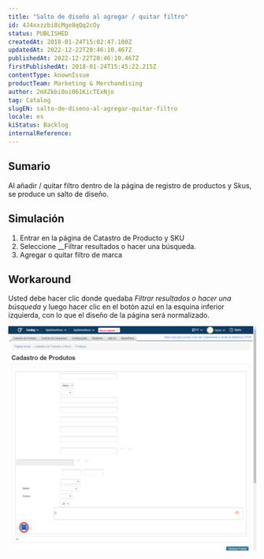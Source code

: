 ```yaml
---
title: "Salto de diseño al agregar / quitar filtro"
id: 4J4xxzzbi8cMge8qQq2cOy
status: PUBLISHED
createdAt: 2018-01-24T15:02:47.100Z
updatedAt: 2022-12-22T20:46:10.467Z
publishedAt: 2022-12-22T20:46:10.467Z
firstPublishedAt: 2018-01-24T15:45:22.215Z
contentType: knownIssue
productTeam: Marketing & Merchandising
author: 2mXZkbi0oi061KicTExNjo
tag: Catalog
slugEN: salto-de-diseno-al-agregar-quitar-filtro
locale: es
kiStatus: Backlog
internalReference: 
---
```


## Sumario

Al añadir / quitar filtro dentro de la página de registro de productos y Skus, se produce un salto de diseño.

## Simulación

1. Entrar en la página de Catastro de Producto y SKU
2. Seleccione __Filtrar resultados o hacer una búsqueda.
3. Agregar o quitar filtro de marca

## Workaround

Usted debe hacer clic donde quedaba *Filtrar resultados o hacer una búsqueda* y luego hacer clic en el botón azul en la esquina inferior izquierda, con lo que el diseño de la página será normalizado.

![Image](https://raw.githubusercontent.com/vtexdocs/help-center-content/refs/heads/main/docs/es/known-issues/Marketing%20&%20Merchandising/salto-de-diseno-al-agregar-quitar-filtro_1.jpg)

